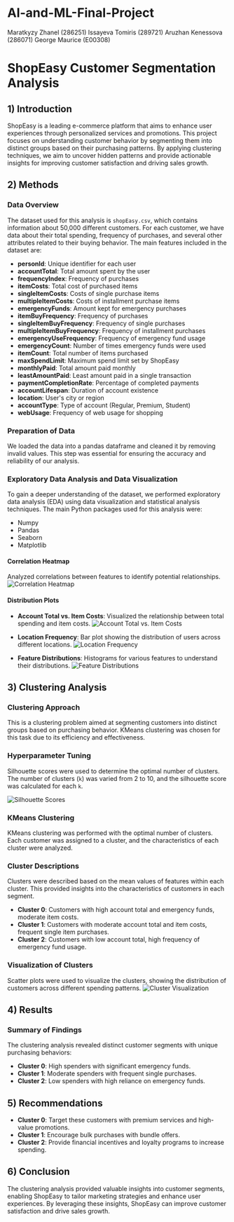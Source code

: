 # AI-and-ML-Final-Project
Maratkyzy Zhanel (286251)
Issayeva Tomiris (289721)
Aruzhan Kenessova (286071)
George Maurice (E00308)



# ShopEasy Customer Segmentation Analysis

## 1) Introduction

ShopEasy is a leading e-commerce platform that aims to enhance user experiences through personalized services and promotions. This project focuses on understanding customer behavior by segmenting them into distinct groups based on their purchasing patterns. By applying clustering techniques, we aim to uncover hidden patterns and provide actionable insights for improving customer satisfaction and driving sales growth.

## 2) Methods

### Data Overview

The dataset used for this analysis is `shopEasy.csv`, which contains information about 50,000 different customers. For each customer, we have data about their total spending, frequency of purchases, and several other attributes related to their buying behavior. The main features included in the dataset are:

- **personId**: Unique identifier for each user
- **accountTotal**: Total amount spent by the user
- **frequencyIndex**: Frequency of purchases
- **itemCosts**: Total cost of purchased items
- **singleItemCosts**: Costs of single purchase items
- **multipleItemCosts**: Costs of installment purchase items
- **emergencyFunds**: Amount kept for emergency purchases
- **itemBuyFrequency**: Frequency of purchases
- **singleItemBuyFrequency**: Frequency of single purchases
- **multipleItemBuyFrequency**: Frequency of installment purchases
- **emergencyUseFrequency**: Frequency of emergency fund usage
- **emergencyCount**: Number of times emergency funds were used
- **itemCount**: Total number of items purchased
- **maxSpendLimit**: Maximum spend limit set by ShopEasy
- **monthlyPaid**: Total amount paid monthly
- **leastAmountPaid**: Least amount paid in a single transaction
- **paymentCompletionRate**: Percentage of completed payments
- **accountLifespan**: Duration of account existence
- **location**: User's city or region
- **accountType**: Type of account (Regular, Premium, Student)
- **webUsage**: Frequency of web usage for shopping

### Preparation of Data

We loaded the data into a pandas dataframe and cleaned it by removing invalid values. This step was essential for ensuring the accuracy and reliability of our analysis.

### Exploratory Data Analysis and Data Visualization

To gain a deeper understanding of the dataset, we performed exploratory data analysis (EDA) using data visualization and statistical analysis techniques. The main Python packages used for this analysis were:

- Numpy
- Pandas
- Seaborn
- Matplotlib



#### Correlation Heatmap

Analyzed correlations between features to identify potential relationships.
![Correlation Heatmap](path/to/correlation_heatmap.png)

#### Distribution Plots

- **Account Total vs. Item Costs**: Visualized the relationship between total spending and item costs.
![Account Total vs. Item Costs](path/to/account_total_vs_item_costs.png)

- **Location Frequency**: Bar plot showing the distribution of users across different locations.
![Location Frequency](path/to/location_frequency.png)

- **Feature Distributions**: Histograms for various features to understand their distributions.
![Feature Distributions](path/to/feature_distributions.png)

## 3) Clustering Analysis

### Clustering Approach

This is a clustering problem aimed at segmenting customers into distinct groups based on purchasing behavior. KMeans clustering was chosen for this task due to its efficiency and effectiveness.

### Hyperparameter Tuning

Silhouette scores were used to determine the optimal number of clusters. The number of clusters (`k`) was varied from 2 to 10, and the silhouette score was calculated for each `k`.

![Silhouette Scores](path/to/silhouette_scores.png)

### KMeans Clustering

KMeans clustering was performed with the optimal number of clusters. Each customer was assigned to a cluster, and the characteristics of each cluster were analyzed.

### Cluster Descriptions

Clusters were described based on the mean values of features within each cluster. This provided insights into the characteristics of customers in each segment.

- **Cluster 0**: Customers with high account total and emergency funds, moderate item costs.
- **Cluster 1**: Customers with moderate account total and item costs, frequent single item purchases.
- **Cluster 2**: Customers with low account total, high frequency of emergency fund usage.

### Visualization of Clusters

Scatter plots were used to visualize the clusters, showing the distribution of customers across different spending patterns.
![Cluster Visualization](path/to/cluster_visualization.png)

## 4) Results

### Summary of Findings

The clustering analysis revealed distinct customer segments with unique purchasing behaviors:
- **Cluster 0**: High spenders with significant emergency funds.
- **Cluster 1**: Moderate spenders with frequent single purchases.
- **Cluster 2**: Low spenders with high reliance on emergency funds.

## 5) Recommendations

- **Cluster 0**: Target these customers with premium services and high-value promotions.
- **Cluster 1**: Encourage bulk purchases with bundle offers.
- **Cluster 2**: Provide financial incentives and loyalty programs to increase spending.

## 6) Conclusion

The clustering analysis provided valuable insights into customer segments, enabling ShopEasy to tailor marketing strategies and enhance user experiences. By leveraging these insights, ShopEasy can improve customer satisfaction and drive sales growth.
